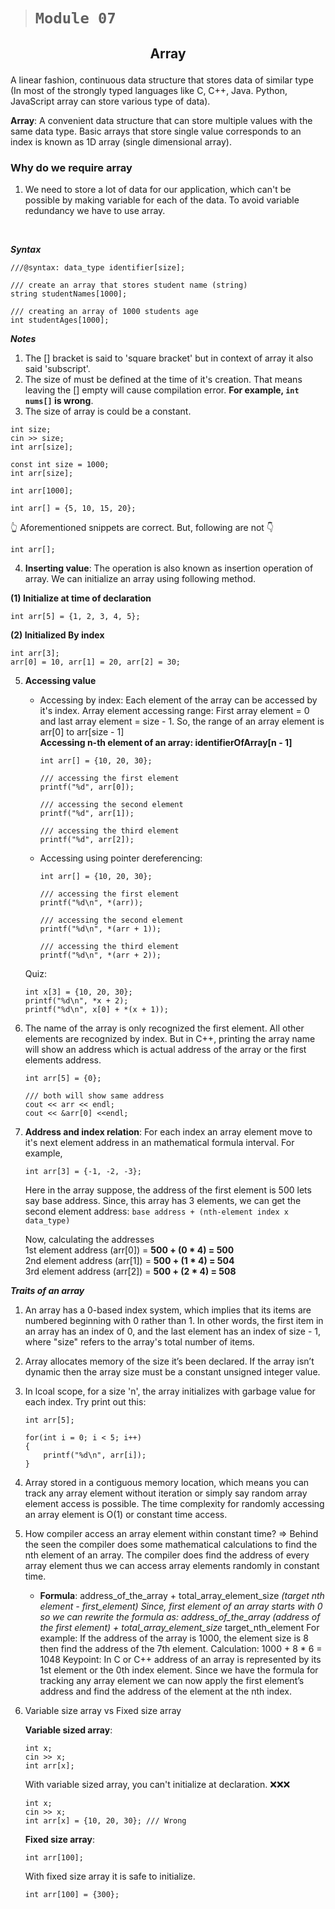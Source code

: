 > # ```Module 07```

## <p align="center"><b>Array</b></p>

A linear fashion, continuous data structure that stores data of similar type (In most of the strongly typed languages like C, C++, Java. Python, JavaScript array can store various type of data).

**Array**: A convenient data structure that can store multiple values with the same data type. Basic arrays that store single value corresponds to an index is known as 1D array (single dimensional array).

### **Why do we require array**

1. We need to store a lot of data for our application, which can't be possible by making variable for each of the data. To avoid variable redundancy we have to use array.

&nbsp;

***Syntax***

```
///@syntax: data_type identifier[size];

/// create an array that stores student name (string)
string studentNames[1000];

/// creating an array of 1000 students age
int studentAges[1000];
```

***Notes***

1. The [] bracket is said to 'square bracket' but in context of array it also said 'subscript'.
2. The size of must be defined at the time of it's creation. That means leaving the [] empty will cause compilation error. **For example, ```int nums[]``` is wrong**.
3. The size of array is could be a constant.

```
int size;
cin >> size;
int arr[size];
```

```
const int size = 1000;
int arr[size];
```

```
int arr[1000];
```

```
int arr[] = {5, 10, 15, 20};
```

👆 Aforementioned snippets are correct. But, following are not 👇

```
int arr[];
```

4. **Inserting value**: The operation is also known as insertion operation of array. We can initialize an array using following method.  

**(1) Initialize at time of declaration**

```
int arr[5] = {1, 2, 3, 4, 5};
```

**(2) Initialized By index**

```
int arr[3];
arr[0] = 10, arr[1] = 20, arr[2] = 30;
```

5. **Accessing value**

    - Accessing by index: Each element of the array can be accessed by it's index. Array element accessing range: First array element = 0 and last array element = size - 1. So, the range of an array element is arr[0] to arr[size - 1]  
    **Accessing n-th element of an array: identifierOfArray[n - 1]**

        ```
        int arr[] = {10, 20, 30};

        /// accessing the first element
        printf("%d", arr[0]);

        /// accessing the second element
        printf("%d", arr[1]);

        /// accessing the third element
        printf("%d", arr[2]);
        ```

    - Accessing using pointer dereferencing:

        ```
        int arr[] = {10, 20, 30};

        /// accessing the first element
        printf("%d\n", *(arr));

        /// accessing the second element
        printf("%d\n", *(arr + 1));

        /// accessing the third element
        printf("%d\n", *(arr + 2));
        ```

    Quiz:

    ```
    int x[3] = {10, 20, 30};
    printf("%d\n", *x + 2);
    printf("%d\n", x[0] + *(x + 1));
    ```

6. The name of the array is only recognized the first element. All other elements are recognized by index. But in C++, printing the array name will show an address which is actual address of the array or the first elements address.

    ```
    int arr[5] = {0};

    /// both will show same address
    cout << arr << endl;
    cout << &arr[0] <<endl;
    ```

7. **Address and index relation**: For each index an array element move to it's next element address in an mathematical formula interval. For example,

    ```
    int arr[3] = {-1, -2, -3};
    ```

    Here in the array suppose, the address of the first element is 500 lets say base address. Since, this array has 3 elements, we can get the second element address:
            ```
            base address + (nth-element index x data_type)
            ```

    Now, calculating the addresses  
    1st element address (arr[0]) = **500 + (0 * 4) = 500**  
    2nd element address (arr[1]) = **500 + (1 * 4) = 504**  
    3rd element address (arr[2]) = **500 + (2 * 4) = 508**  

***Traits of an array***

1. An array has a 0-based index system, which implies that its items are numbered beginning with 0 rather than 1. In other words, the first item in an array has an index of 0, and the last element has an index of size - 1, where "size" refers to the array's total number of items.
2. Array allocates memory of the size it’s been declared. If the array isn’t dynamic then the array size must be a constant unsigned integer value.
3. In lcoal scope, for a size 'n', the array initializes with garbage value for each index. Try print out this:

    ```
    int arr[5];

    for(int i = 0; i < 5; i++)
    {
        printf("%d\n", arr[i]);
    }
    ```

4. Array stored in a contiguous memory location, which means you can track any array element without iteration or simply say random array element access is possible. The time complexity for randomly accessing an array element is O(1) or constant time access.

5. How compiler access an array element within constant time? => Behind the seen the compiler does some mathematical calculations to find the nth element of an array. The compiler does find the address of every array element thus we can access array elements randomly in constant time.

    - **Formula**: address_of_the_array + total_array_element_size *(target nth element - first_element)
Since, first element of an array starts with 0 so we can rewrite the formula as:
address_of_the_array (address of the first element)  + total_array_element_size* target_nth_element
For example: If the address of the array is 1000, the element size is 8 then find the address of the 7th element.
Calculation: 1000 + 8 * 6 = 1048
Keypoint: In C or C++ address of an array is represented by its 1st element or the 0th index element. Since we have the formula for tracking any array element we can now apply the first element’s address and find the address of the element at the nth index.

6. Variable size array vs Fixed size array

    **Variable sized array**:

    ```
    int x;
    cin >> x;
    int arr[x];
    ```

    With variable sized array, you can't initialize at declaration.
    ❌❌❌

    ```
    int x;
    cin >> x;
    int arr[x] = {10, 20, 30}; /// Wrong
    ```

    **Fixed size array**:

    ```
    int arr[100];
    ```

    With fixed size array it is safe to initialize.

    ```
    int arr[100] = {300};
    ```
